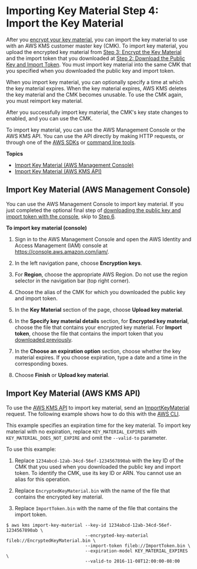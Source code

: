 # Importing Key Material Step 4: Import the Key Material<a name="importing-keys-import-key-material"></a>

After you [encrypt your key material](importing-keys-encrypt-key-material.md), you can import the key material to use with an AWS KMS customer master key \(CMK\)\. To import key material, you upload the encrypted key material from [Step 3: Encrypt the Key Material](importing-keys-encrypt-key-material.md) and the import token that you downloaded at [Step 2: Download the Public Key and Import Token](importing-keys-get-public-key-and-token.md)\. You must import key material into the same CMK that you specified when you downloaded the public key and import token\.

When you import key material, you can optionally specify a time at which the key material expires\. When the key material expires, AWS KMS deletes the key material and the CMK becomes unusable\. To use the CMK again, you must reimport key material\.

After you successfully import key material, the CMK's key state changes to enabled, and you can use the CMK\.

To import key material, you can use the AWS Management Console or the AWS KMS API\. You can use the API directly by making HTTP requests, or through one of the [AWS SDKs](https://aws.amazon.com/tools/#sdk) or [command line tools](https://aws.amazon.com/tools/#cli)\.

**Topics**
+ [Import Key Material \(AWS Management Console\)](#importing-keys-import-key-material-console)
+ [Import Key Material \(AWS KMS API\)](#importing-keys-import-key-material-api)

## Import Key Material \(AWS Management Console\)<a name="importing-keys-import-key-material-console"></a>

You can use the AWS Management Console to import key material\. If you just completed the optional final step of [downloading the public key and import token with the console](importing-keys-get-public-key-and-token.md#importing-keys-get-public-key-and-token-console), skip to [Step 6](#id-key-materials-step)\.

**To import key material \(console\)**

1. Sign in to the AWS Management Console and open the AWS Identity and Access Management \(IAM\) console at [https://console\.aws\.amazon\.com/iam/](https://console.aws.amazon.com/iam/)\.

1. In the left navigation pane, choose **Encryption keys**\.

1. For **Region**, choose the appropriate AWS Region\. Do not use the region selector in the navigation bar \(top right corner\)\.

1. Choose the alias of the CMK for which you downloaded the public key and import token\.

1. In the **Key Material** section of the page, choose **Upload key material**\.

1. <a name="id-key-materials-step"></a>In the **Specify key material details** section, for **Encrypted key material**, choose the file that contains your encrypted key material\. For **Import token**, choose the file that contains the import token that you [downloaded previously](importing-keys-get-public-key-and-token.md#importing-keys-get-public-key-and-token-console)\.

1. In the **Choose an expiration option** section, choose whether the key material expires\. If you choose expiration, type a date and a time in the corresponding boxes\.

1. Choose **Finish** or **Upload key material**\.

## Import Key Material \(AWS KMS API\)<a name="importing-keys-import-key-material-api"></a>

To use the [AWS KMS API](http://docs.aws.amazon.com/kms/latest/APIReference/) to import key material, send an [ImportKeyMaterial](http://docs.aws.amazon.com/kms/latest/APIReference/API_ImportKeyMaterial.html) request\. The following example shows how to do this with the [AWS CLI](https://aws.amazon.com/cli/)\.

This example specifies an expiration time for the key material\. To import key material with no expiration, replace `KEY_MATERIAL_EXPIRES` with `KEY_MATERIAL_DOES_NOT_EXPIRE` and omit the `--valid-to` parameter\.

To use this example:

1. Replace `1234abcd-12ab-34cd-56ef-1234567890ab` with the key ID of the CMK that you used when you downloaded the public key and import token\. To identify the CMK, use its key ID or ARN\. You cannot use an alias for this operation\.

1. Replace `EncryptedKeyMaterial.bin` with the name of the file that contains the encrypted key material\.

1. Replace `ImportToken.bin` with the name of the file that contains the import token\.

```
$ aws kms import-key-material --key-id 1234abcd-12ab-34cd-56ef-1234567890ab \
                              --encrypted-key-material fileb://EncryptedKeyMaterial.bin \
                              --import-token fileb://ImportToken.bin \
                              --expiration-model KEY_MATERIAL_EXPIRES \
                              --valid-to 2016-11-08T12:00:00-08:00
```